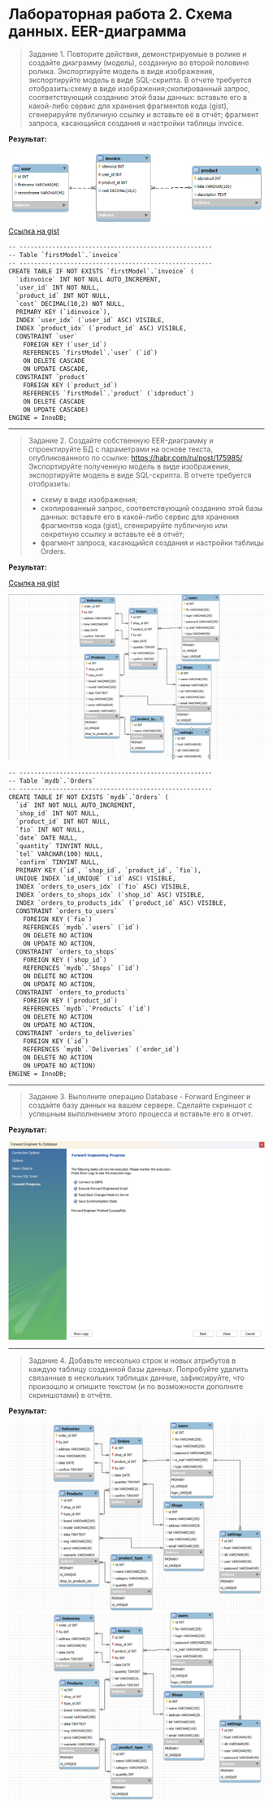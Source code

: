 # Лабораторная работа 2. Схема данных. EER-диаграмма

> Задание 1. Повторите действия, демонстрируемые в ролике и создайте диаграмму (модель), созданную во второй половине ролика. Экспортируйте модель в виде изображения, экспортируйте модель в виде SQL-скрипта. В отчете требуется отобразить:схему в виде изображения;скопированный запрос, соответствующий созданию этой базы данных: вставьте его в какой-либо сервис для хранения фрагментов кода (gist), сгенерируйте публичную ссылку и вставьте её в отчёт; фрагмент запроса, касающийся создания и настройки таблицы invoice.

**Результат:**

![ЛР2.Задание 1](https://github.com/Stepanova-Anna/based/blob/main/LR2/firstModel.png)
[Ссылка на gist](https://gist.github.com/Stepanova-Anna/232b54ce15d586cb75ab67a391848c50)
```
-- -----------------------------------------------------
-- Table `firstModel`.`invoice`
-- -----------------------------------------------------
CREATE TABLE IF NOT EXISTS `firstModel`.`invoice` (
  `idinvoice` INT NOT NULL AUTO_INCREMENT,
  `user_id` INT NOT NULL,
  `product_id` INT NOT NULL,
  `cost` DECIMAL(10,2) NOT NULL,
  PRIMARY KEY (`idinvoice`),
  INDEX `user_idx` (`user_id` ASC) VISIBLE,
  INDEX `product_idx` (`product_id` ASC) VISIBLE,
  CONSTRAINT `user`
    FOREIGN KEY (`user_id`)
    REFERENCES `firstModel`.`user` (`id`)
    ON DELETE CASCADE
    ON UPDATE CASCADE,
  CONSTRAINT `product`
    FOREIGN KEY (`product_id`)
    REFERENCES `firstModel`.`product` (`idproduct`)
    ON DELETE CASCADE
    ON UPDATE CASCADE)
ENGINE = InnoDB;
```
---

> Задание 2. Создайте собственную EER-диаграмму и спроектируйте БД с параметрами на основе текста, опубликованного по ссылке: https://habr.com/ru/post/175985/
> Экспортируйте полученную модель в виде изображения, экспортируйте модель в виде SQL-скрипта.
> В отчете требуется отобразить: 
> - схему в виде изображения;
> - скопированный запрос, соответствующий созданию этой базы данных: вставьте его в какой-либо сервис для хранения фрагментов кода (gist), сгенерируйте публичную или секретную ссылку и вставьте её в отчёт;
> - фрагмент запроса, касающийся создания и настройки таблицы Orders.

**Результат:**

[Ссылка на gist](https://gist.github.com/Stepanova-Anna/7e7c92dd019e6de11184895bf85ebc59)

![ЛР2.Задание 2](https://github.com/Stepanova-Anna/based/blob/main/LR2/Connect.png)

```
-- -----------------------------------------------------
-- Table `mydb`.`Orders`
-- -----------------------------------------------------
CREATE TABLE IF NOT EXISTS `mydb`.`Orders` (
  `id` INT NOT NULL AUTO_INCREMENT,
  `shop_id` INT NOT NULL,
  `product_id` INT NOT NULL,
  `fio` INT NOT NULL,
  `date` DATE NULL,
  `quantity` TINYINT NULL,
  `tel` VARCHAR(100) NULL,
  `confirm` TINYINT NULL,
  PRIMARY KEY (`id`, `shop_id`, `product_id`, `fio`),
  UNIQUE INDEX `id_UNIQUE` (`id` ASC) VISIBLE,
  INDEX `orders_to_users_idx` (`fio` ASC) VISIBLE,
  INDEX `orders_to_shops_idx` (`shop_id` ASC) VISIBLE,
  INDEX `orders_to_products_idx` (`product_id` ASC) VISIBLE,
  CONSTRAINT `orders_to_users`
    FOREIGN KEY (`fio`)
    REFERENCES `mydb`.`users` (`id`)
    ON DELETE NO ACTION
    ON UPDATE NO ACTION,
  CONSTRAINT `orders_to_shops`
    FOREIGN KEY (`shop_id`)
    REFERENCES `mydb`.`Shops` (`id`)
    ON DELETE NO ACTION
    ON UPDATE NO ACTION,
  CONSTRAINT `orders_to_products`
    FOREIGN KEY (`product_id`)
    REFERENCES `mydb`.`Products` (`id`)
    ON DELETE NO ACTION
    ON UPDATE NO ACTION,
  CONSTRAINT `orders_to_deliveries`
    FOREIGN KEY (`id`)
    REFERENCES `mydb`.`Deliveries` (`order_id`)
    ON DELETE NO ACTION
    ON UPDATE NO ACTION)
ENGINE = InnoDB;
```

---

> Задание 3. Выполните операцию Database - Forward Engineer и создайте базу данных на вашем сервере. Сделайте скриншот с успешным выполнением этого процесса и вставьте его в отчет. 

**Результат:**


![ЛР2.Задание 3](https://github.com/Stepanova-Anna/based/blob/main/LR2/Task_3.png)

---

> Задание 4. Добавьте несколько строк и новых атрибутов в каждую таблицу созданной базы данных. Попробуйте удалить связанные в нескольких таблицах данные, зафиксируйте, что произошло и опишите текстом (и по возможности дополните скриншотами) в отчёте.

**Результат:**

![ЛР2.Задание 4](https://github.com/Stepanova-Anna/based/blob/main/LR2/T4.3.png)
![ЛР2.Задание 4.4](https://github.com/Stepanova-Anna/based/blob/main/LR2/T4.4.png)

